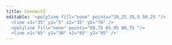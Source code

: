 ```yaml
---
title: Connect2
editable: '<polyline fill="none" points="20,25 35,5 50,25 "/>
  <line x1="35" y1="5" x2="35" y2="70" />
  <polyline fill="none" points="50,75 65,95 80,75 "/>
  <line x1="65" y1="30" x2="65" y2="95" />'
---
```

